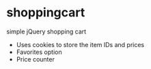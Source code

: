 # shoppingcart
simple jQuery shopping cart

- Uses cookies to store the item IDs and prices
- Favorites option
- Price counter